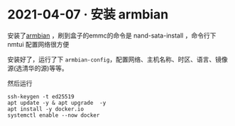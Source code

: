 # 2021-04-07  · 安装 armbian

安装了[armbian](https://armbian.com) ，刷到盒子的emmc的命令是 nand-sata-install ，命令行下 nmtui 配置网络很方便

安装好了，运行了下 `armbian-config`，配置网络、主机名称、时区、语言、镜像源(选清华的源)等等。

然后运行

```
ssh-keygen -t ed25519
apt update -y & apt upgrade  -y
apt install -y docker.io
systemctl enable --now docker
```


